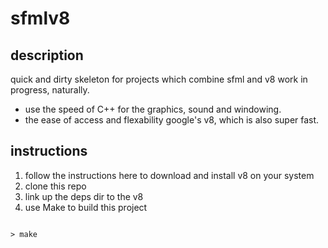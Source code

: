 # sfmlv8

## description

quick and dirty skeleton for projects which combine sfml and v8 
work in progress, naturally.

 - use the speed of C++ for the graphics, sound and windowing.
 - the ease of access and flexability google's v8, which is also super fast.  

## instructions

1. follow the instructions here to download and install v8 on your system
1. clone this repo
1. link up the deps dir to the v8
1. use Make to build this project


~~~

> make

~~~






